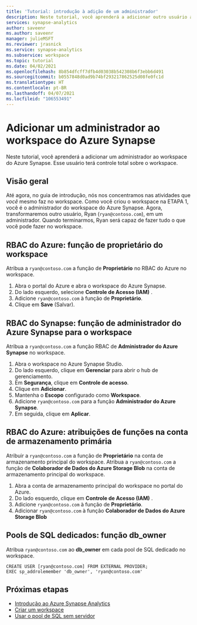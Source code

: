 ```yaml
---
title: 'Tutorial: introdução à adição de um administrador'
description: Neste tutorial, você aprenderá a adicionar outro usuário administrativo ao workspace.
services: synapse-analytics
author: saveenr
ms.author: saveenr
manager: julieMSFT
ms.reviewer: jrasnick
ms.service: synapse-analytics
ms.subservice: workspace
ms.topic: tutorial
ms.date: 04/02/2021
ms.openlocfilehash: 8b854dfcff7dfb4d03038b542308b6f3ebb6d491
ms.sourcegitcommit: b0557848d0ad9b74bf293217862525d08fe0fc1d
ms.translationtype: HT
ms.contentlocale: pt-BR
ms.lasthandoff: 04/07/2021
ms.locfileid: "106553491"
---
```

# <a name="add-an-administrator-to-your-synapse-workspace"></a>Adicionar um administrador ao workspace do Azure Synapse

Neste tutorial, você aprenderá a adicionar um administrador ao workspace do Azure Synapse. Esse usuário terá controle total sobre o workspace.

## <a name="overview"></a>Visão geral

Até agora, no guia de introdução, nós nos concentramos nas atividades que *você* mesmo faz no workspace. Como você criou o workspace na ETAPA 1, você é o administrador do workspace do Azure Synapse. Agora, transformaremos outro usuário, Ryan (`ryan@contoso.com`), em um administrador. Quando terminarmos, Ryan será capaz de fazer tudo o que você pode fazer no workspace.

## <a name="azure-rbac-owner-role-for-the-workspace"></a>RBAC do Azure: função de proprietário do workspace

Atribua a `ryan@contoso.com` a função de **Proprietário** no RBAC do Azure no workspace.

1. Abra o portal do Azure e abra o workspace do Azure Synapse.
1. Do lado esquerdo, selecione **Controle de Acesso (IAM)** .
1. Adicione `ryan@contoso.com` à função de **Proprietário**. 
1. Clique em **Save** (Salvar).
 
 
## <a name="synapse-rbac-synapse-administrator-role-for-the-workspace"></a>RBAC do Synapse: função de administrador do Azure Synapse para o workspace

Atribua a `ryan@contoso.com` a função RBAC de **Administrador do Azure Synapse** no workspace.

1. Abra o workspace no Azure Synapse Studio.
1. Do lado esquerdo, clique em **Gerenciar** para abrir o hub de gerenciamento.
1. Em **Segurança**, clique em **Controle de acesso**.
1. Clique em **Adicionar**.
1. Mantenha o **Escopo** configurado como **Workspace**.
1. Adicione `ryan@contoso.com` para a função **Administrador do Azure Synapse**. 
1. Em seguida, clique em **Aplicar**.
 
## <a name="azure-rbac-role-assignments-on-the-primary-storage-account"></a>RBAC do Azure: atribuições de funções na conta de armazenamento primária

Atribuir a `ryan@contoso.com` a função de **Proprietário** na conta de armazenamento principal do workspace.
Atribua a `ryan@contoso.com` a função de **Colaborador de Dados do Azure Storage Blob** na conta de armazenamento principal do workspace.

1. Abra a conta de armazenamento principal do workspace no portal do Azure.
1. Do lado esquerdo, clique em **Controle de Acesso (IAM)** .
1. Adicione `ryan@contoso.com` à função de **Proprietário**. 
1. Adicionar `ryan@contoso.com` à função **Colaborador de Dados do Azure Storage Blob**

## <a name="dedicated-sql-pools-db_owner-role"></a>Pools de SQL dedicados: função db_owner

Atribua `ryan@contoso.com` ao **db_owner** em cada pool de SQL dedicado no workspace.

```
CREATE USER [ryan@contoso.com] FROM EXTERNAL PROVIDER; 
EXEC sp_addrolemember 'db_owner', 'ryan@contoso.com'
```

## <a name="next-steps"></a>Próximas etapas

* [Introdução ao Azure Synapse Analytics](get-started.md)
* [Criar um workspace](quickstart-create-workspace.md)
* [Usar o pool de SQL sem servidor](quickstart-sql-on-demand.md)
